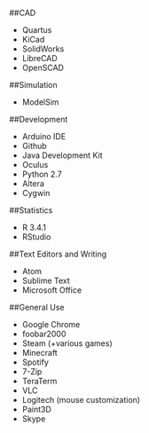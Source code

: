 ##CAD
- Quartus
- KiCad
- SolidWorks
- LibreCAD
- OpenSCAD

##Simulation
- ModelSim

##Development
- Arduino IDE
- Github
- Java Development Kit
- Oculus
- Python 2.7
- Altera
- Cygwin

##Statistics
- R 3.4.1
- RStudio

##Text Editors and Writing
- Atom
- Sublime Text
- Microsoft Office

##General Use
- Google Chrome
- foobar2000
- Steam (+various games)
- Minecraft
- Spotify
- 7-Zip
- TeraTerm
- VLC
- Logitech (mouse customization)
- Paint3D
- Skype




